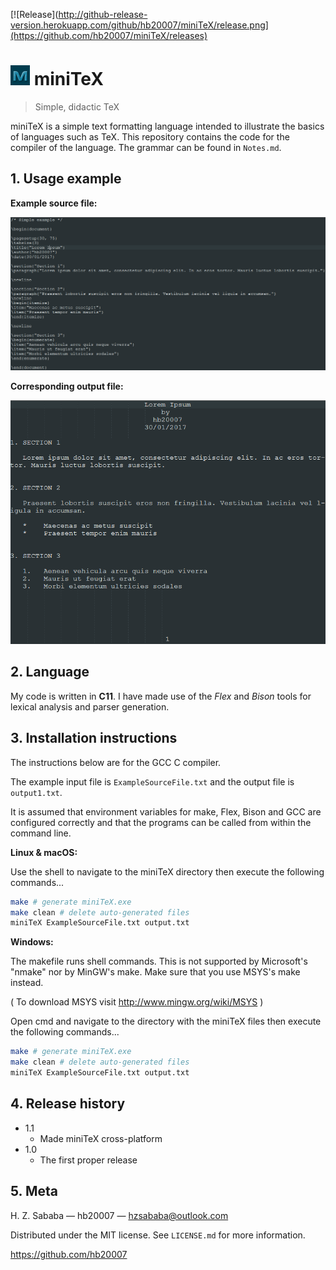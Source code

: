 [![Release](http://github-release-version.herokuapp.com/github/hb20007/miniTeX/release.png](https://github.com/hb20007/miniTeX/releases)

# ![](Resources/miniTeXicon.png) miniTeX

> Simple, didactic TeX

miniTeX is a simple text formatting language intended to illustrate the basics of languages such as TeX. This repository contains the code for the compiler of the language. The grammar can be found in `Notes.md`.


## 1. Usage example

**Example source file:**

![](Examples/ExampleSourceScreenshot.png)

**Corresponding output file:**

![](Examples/ExampleOutputScreenshot.png)

## 2. Language

My code is written in **C11**. I have made use of the _Flex_ and _Bison_ tools for lexical analysis and parser generation.

## 3. Installation instructions

The instructions below are for the GCC C compiler.
	  
The example input file is `ExampleSourceFile.txt` and the output file is `output1.txt`.

It is assumed that environment variables for make, Flex, Bison and GCC are configured correctly and that the programs can be called from within the command line.

**Linux & macOS:**

Use the shell to navigate to the miniTeX directory then execute the following commands...

```sh
make # generate miniTeX.exe
make clean # delete auto-generated files
miniTeX ExampleSourceFile.txt output.txt
```

**Windows:**

The makefile runs shell commands. This is not supported by Microsoft's "nmake" nor by MinGW's make. Make sure that you use MSYS's make instead.

( To download MSYS visit http://www.mingw.org/wiki/MSYS )

Open cmd and navigate to the directory with the miniTeX files then execute the following commands...

```sh
make # generate miniTeX.exe
make clean # delete auto-generated files
miniTeX ExampleSourceFile.txt output.txt
```

## 4. Release history

* 1.1
    * Made miniTeX cross-platform
* 1.0
    * The first proper release

## 5. Meta

H. Z. Sababa &mdash; hb20007 &mdash; hzsababa@outlook.com

Distributed under the MIT license. See `LICENSE.md` for more information.

https://github.com/hb20007